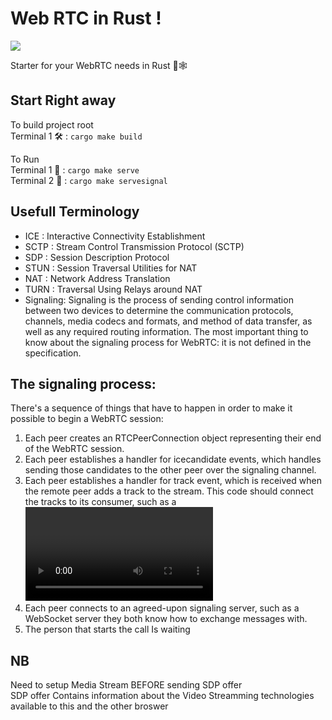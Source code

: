 # Web RTC in Rust !
![](https://devopedia.org/images/article/39/4276.1518788244.png)





Starter for your WebRTC needs in Rust 🦀🕸

## Start Right away
To build project root  
Terminal 1 🛠 : `cargo make build`  
  
  
To Run  
Terminal 1 🚀 : `cargo make serve`  
Terminal 2 🔌 : `cargo make servesignal`


## Usefull Terminology
- ICE  : Interactive Connectivity Establishment
- SCTP : Stream Control Transmission Protocol (SCTP)
- SDP  : Session Description Protocol
- STUN : Session Traversal Utilities for NAT
- NAT  : Network Address Translation
- TURN : Traversal Using Relays around NAT
- Signaling: Signaling is the process of sending control information between two devices to determine the communication protocols, channels, media codecs and formats, and method of data transfer, as well as any required routing information. The most important thing to know about the signaling process for WebRTC: it is not defined in the specification.


## The signaling process:
There's a sequence of things that have to happen in order to make it possible to begin a WebRTC session:
1. Each peer creates an RTCPeerConnection object representing their end of the WebRTC session.
2. Each peer establishes a handler for icecandidate events, which handles sending those candidates to the other peer over the signaling channel.
3. Each peer establishes a handler for track event, which is received when the remote peer adds a track to the stream. This code should connect the tracks to its consumer, such as a <video> element.
4. Each peer connects to an agreed-upon signaling server, such as a WebSocket server they both know how to exchange messages with.
5. The person that starts the call Is waiting 


## NB 
Need to setup Media Stream BEFORE sending SDP offer  
SDP offer Contains information about the Video Streamming technologies available to this and the other broswer
